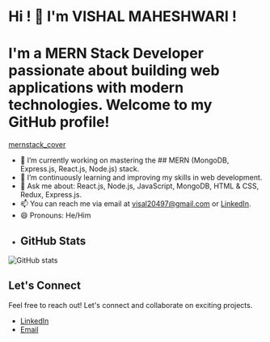 # Hi !  👋  I'm VISHAL MAHESHWARI !

# I'm a MERN Stack Developer passionate about building web applications with modern technologies. Welcome to my GitHub profile!


[mernstack_cover](https://github.com/Visal20497/Visal20497/assets/147162171/ce5d5a4a-6bf6-4ceb-8e2a-69f61e22e5d0)


- 🔭 I’m currently working on mastering the ## MERN (MongoDB, Express.js, React.js, Node.js) stack.
- 🌱 I’m continuously learning and improving my skills in web development.
- 💬 Ask me about: React.js, Node.js, JavaScript, MongoDB, HTML & CSS, Redux, Express.js.
- 📫 You can reach me via email at visal20497@gmail.com or [LinkedIn](https://www.linkedin.com/in/vishal-maheshwari-292142184/).
- 😄 Pronouns: He/Him
- ## GitHub Stats
![GitHub stats](https://github-readme-stats.vercel.app/api?username=Visal20497&show_icons=true&theme=radical)
## Let's Connect
Feel free to reach out! Let's connect and collaborate on exciting projects.
- [LinkedIn](https://www.linkedin.com/in/vishal-maheshwari-292142184/)
- [Email](mailto:visal20497@gmail.com)
